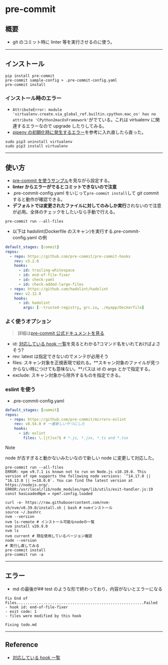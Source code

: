 # pre-commit

## 概要

- git のコミット時に linter 等を実行させるのに使う。

---

## インストール

```shell
pip install pre-commit
pre-commit sample-config > .pre-commit-config.yaml
pre-commit install
```

### インストール時のエラー

- `AttributeError: module 'virtualenv.create.via_global_ref.builtin.cpython.mac_os' has no attribute 'CPython2macOsFramework'`がでている。これは virtualenv に関連するエラーなので upgrade したりしてみる。
- [pipenv の初期化時に発生するエラー](https://qiita.com/akis1215/items/11c9ca506cac8bcde5d9)を参考に入れ直したら直った。

```shell
sudo pip3 uninstall virtualenv
sudo pip3 install virtualenv
```

---

## 使い方

- [pre-commit を使うサンプル](https://zenn.dev/yiskw713/articles/3c3b4022f3e3f22d276d)を見ながら設定する。
- **linter からエラーがでるとコミットできないので注意**
- .pre-commit-config.yaml をいじって`pre-commit install`して git commit すると動作が確認できる。
- **デフォルトでは変更されたファイルに対してのみしか実行**されないので注意が必用。全体のチェックをしたいなら手動で行える。

```shell
pre-commit run --all-files
```

- 以下は hadolint(Dockerfile のスキャン)を実行する.pre-commit-config.yaml の例

```yaml
default_stages: [commit]
repos:
  - repo: https://github.com/pre-commit/pre-commit-hooks
    rev: v3.2.0
    hooks:
      - id: trailing-whitespace
      - id: end-of-file-fixer
      - id: check-yaml
      - id: check-added-large-files
  - repo: https://github.com/hadolint/hadolint
    rev: v2.12.0
    hooks:
      - id: hadolint
        args: [--trusted-registry, grc.io, ./myapp/Dockerfile]
```

### よく使うオプション

> 詳細は[pre-commit 公式ドキュメントを見る](https://pre-commit.com/)

- id: [対応している hook 一覧](https://pre-commit.com/hooks.html)を見るとわかる?コマンド名をいれておけばよさそう?
- rev: latest は指定できないのでメンテが必用そう
- files: スキャン対象を正規表現で絞れる。**スキャン対象のファイルが見つからない時につけても意味ない。**パスは id の args とかで指定する。
- exclude: スキャン対象から除外するものを指定できる。

### eslint を使う

- .pre-commit-config.yaml

```yaml
default_stages: [commit]
repos:
  - repo: https://github.com/pre-commit/mirrors-eslint
    rev: v8.54.0 # 一番新しいやつにした
    hooks:
      - id: eslint
        files: \.[jt]sx?$ # *.js, *.jsx, *.ts and *.tsx
```

> [!NOTE]
> node が古すぎると動かないみたいなので新しい node に変更して対応した。

```shell
pre-commit run --all-files
ERROR: npm v9.7.1 is known not to run on Node.js v10.19.0. This version of npm supports the following node versions: `^14.17.0 || ^16.13.0 || >=18.0.0`. You can find the latest version at https://nodejs.org/.
ERROR:/usr/local/lib/node_modules/npm/lib/utils/exit-handler.js:19 const hasLoadedNpm = npm?.config.loaded
```

```shell
curl -o- https://raw.githubusercontent.com/nvm-sh/nvm/v0.39.0/install.sh | bash # nvmインストール
source ~/.bashrc
nvm --version
nvm ls-remote # インストール可能なnodeの一覧
nvm install v20.9.0
nvm ls
nvm current # 現在使用しているバージョン確認
node --version
# 実行し直してみる
pre-commit install
pre-commit run -a
```

---

## エラー

- md の最後が## test のような形で終わっており，内容がないとエラーになる

```shell
Fix End of Files.........................................................Failed
- hook id: end-of-file-fixer
- exit code: 1
- files were modified by this hook

Fixing todo.md
```

---

## Reference

- [対応している hook 一覧](https://pre-commit.com/hooks.html)
